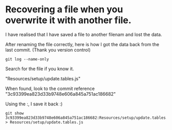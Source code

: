 # Recovering a file when you overwrite it with another file.

I have realised that I have saved a file to another filenam and lost the data.

After renaming the file correctly, here is how I got the data back from the last commit. (Thank you version control)

```
git log --name-only
```

Search for the file if you know it.

"Resources/setup/update.tables.js"

When found, look to the commit reference  "3c93399ea823d33b9748e606a845a751ac186682"

Using the <commit>:<path>, I save it back :)

```
git show 3c93399ea823d33b9748e606a845a751ac186682:Resources/setup/update.tables.js > Resources/setup/update.tables.js
```